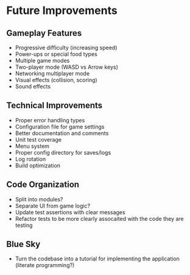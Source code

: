 # Future Improvements

## Gameplay Features
- Progressive difficulty (increasing speed)
- Power-ups or special food types
- Multiple game modes
- Two-player mode (WASD vs Arrow keys)
- Networking multiplayer mode
- Visual effects (collision, scoring)
- Sound effects

## Technical Improvements
- Proper error handling types
- Configuration file for game settings
- Better documentation and comments
- Unit test coverage
- Menu system
- Proper config directory for saves/logs
- Log rotation
- Build optimization

## Code Organization
- Split into modules?
- Separate UI from game logic?
- Update test assertions with clear messages
- Refactor tests to be more clearly assocaited with the code they are testing

## Blue Sky
- Turn the codebase into a tutorial for implementing the application (literate programming?)
